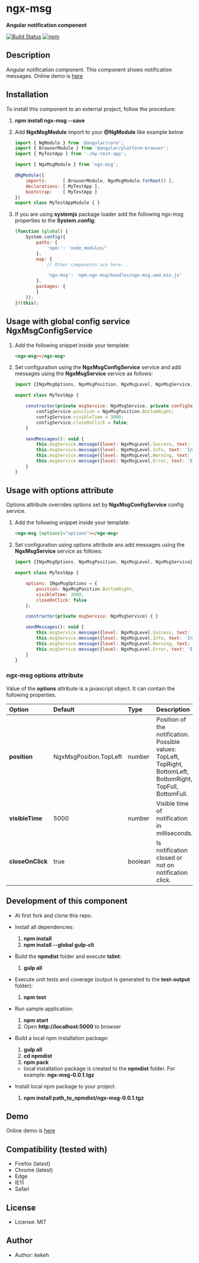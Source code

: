 # ngx-msg

**Angular notification component**

[![Build Status](https://travis-ci.org/kekeh/ngx-msg.svg?branch=master)](https://travis-ci.org/kekeh/ngx-msg)
[![npm](https://img.shields.io/npm/v/ngx-msg.svg?maxAge=2592000?style=flat-square)](https://www.npmjs.com/package/ngx-msg)

## Description
Angular notification component. This component shows notification messages. Online demo is [here](http://kekeh.github.io/ngx-msg)

## Installation

To install this component to an external project, follow the procedure:

1. __npm install ngx-msg --save__
2. Add __NgxMsgModule__ import to your __@NgModule__ like example below
    ```js
    import { NgModule } from '@angular/core';
    import { BrowserModule } from '@angular/platform-browser';
    import { MyTestApp } from './my-test-app';

    import { NgxMsgModule } from 'ngx-msg';

    @NgModule({
        imports:      [ BrowserModule, NgxMsgModule.forRoot() ],
        declarations: [ MyTestApp ],
        bootstrap:    [ MyTestApp ]
    })
    export class MyTestAppModule { }
    ```

3. If you are using __systemjs__ package loader add the following ngx-msg properties to the __System.config__:
    ```js
    (function (global) {
        System.config({
            paths: {
                'npm:': 'node_modules/'
            },
            map: {
                // Other components are here...

                'ngx-msg': 'npm:ngx-msg/bundles/ngx-msg.umd.min.js'
            },
            packages: {
            }
        });
    })(this);
    ```

## Usage with global config service __NgxMsgConfigService__

1. Add the following snippet inside your template:
    ```html
   <ngx-msg></ngx-msg>

    ```

2. Set configuration using the __NgxMsgConfigService__ service and add messages using the __NgxMsgService__ service as follows:
    ```js
    import {INgxMsgOptions, NgxMsgPosition, NgxMsgLevel, NgxMsgService, NgxMsgConfigService} from 'ngx-msg';

    export class MyTestApp {

        constructor(private msgService: NgxMsgService, private configService: NgxMsgConfigService) {
            configService.position = NgxMsgPosition.BottomRight;
            configService.visibleTime = 3000;
            configService.closeOnClick = false;
        }

        sendMessages(): void {
            this.msgService.message({level: NgxMsgLevel.Success, text: 'Success message.'});
            this.msgService.message({level: NgxMsgLevel.Info, text: 'Info message.'});
            this.msgService.message({level: NgxMsgLevel.Warning, text: 'Warning message.'});
            this.msgService.message({level: NgxMsgLevel.Error, text: 'Error message.', visibleTime: 5000});
        }
    }
    ```


## Usage with __options__ attribute

Options attribute overrides options set by __NgxMsgConfigService__ config service.

1. Add the following snippet inside your template:
    ```html
   <ngx-msg [options]="options"></ngx-msg>

    ```

2. Set configuration using options attribute ans add messages using the __NgxMsgService__ service as follows:
    ```js
    import {INgxMsgOptions, NgxMsgPosition, NgxMsgLevel, NgxMsgService} from 'ngx-msg';

    export class MyTestApp {

        options: INgxMsgOptions = {
            position: NgxMsgPosition.BottomRight,
            visibleTime: 3000,
            closeOnClick: false
        };

        constructor(private msgService: NgxMsgService) { }

        sendMessages(): void {
            this.msgService.message({level: NgxMsgLevel.Success, text: 'Success message.'});
            this.msgService.message({level: NgxMsgLevel.Info, text: 'Info message.'});
            this.msgService.message({level: NgxMsgLevel.Warning, text: 'Warning message.'});
            this.msgService.message({level: NgxMsgLevel.Error, text: 'Error message.', visibleTime: 5000});
        }
    }
    ```

### ngx-msg options attribute

Value of the __options__ attribute is a javascript object. It can contain the following properties.

| Option        | Default       | Type   | Description  |
| :------------ | :------------ | :----- | :--------- |
| __position__   | NgxMsgPosition.TopLeft | number | Position of the notification. Possible values: TopLeft, TopRight, BottomLeft, BottomRight, TopFull, BottomFull. |
| __visibleTime__   | 5000 | number | Visible time of notification in milliseconds. |
| __closeOnClick__   | true   | boolean  | Is notification closed or not on notification click. |

## Development of this component

* At first fork and clone this repo.

* Install all dependencies:
  1. __npm install__
  2. __npm install --global gulp-cli__

* Build the __npmdist__ folder and execute __tslint__:
  1. __gulp all__

* Execute unit tests and coverage (output is generated to the __test-output__ folder):
  1. __npm test__

* Run sample application:
  1. __npm start__
  2. Open __http://localhost:5000__ to browser

* Build a local npm installation package:
  1. __gulp all__
  2. __cd npmdist__
  3. __npm pack__
    * local installation package is created to the __npmdist__ folder. For example: __ngx-msg-0.0.1.tgz__

* Install local npm package to your project:
  1. __npm install path_to_npmdist/ngx-msg-0.0.1.tgz__

## Demo
Online demo is [here](http://kekeh.github.io/ngx-msg)

## Compatibility (tested with)
* Firefox (latest)
* Chrome (latest)
* Edge
* IE11
* Safari

## License
* License: MIT

## Author
* Author: kekeh